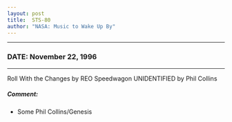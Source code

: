 ```yaml
---
layout: post
title:  STS-80
author: "NASA: Music to Wake Up By"
---
```


----
### DATE: November 22, 1996
----
Roll With the Changes by REO Speedwagon
UNIDENTIFIED by Phil Collins

##### Comment:
* Some Phil Collins/Genesis
